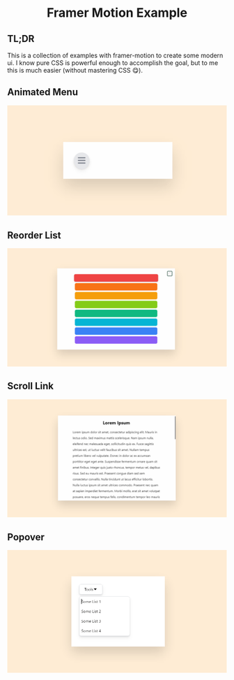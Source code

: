 <div align="center">
<h1>Framer Motion Example</h1>
</div>

## TL;DR

This is a collection of examples with framer-motion to create some modern ui.
I know pure CSS is powerful enough to accomplish the goal, but to me this is
much easier (without mastering CSS 😋).

## Animated Menu
<div align="center">
<img src="./assets/AnimatedMenu.gif" width="600">
</div>

## Reorder List
<div align="center">
<img src="./assets/ReorderList.gif" width="600">
</div>

## Scroll Link
<div align="center">
<img src="./assets/ScrollLink.gif" width="600">
</div>

## Popover
<div align="center">
<img src="./assets/Popover.gif" width="600">
</div>
